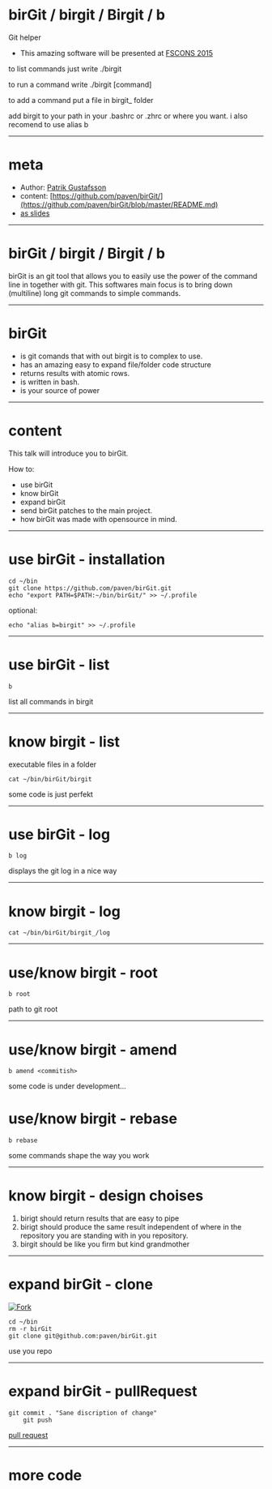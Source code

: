 # birGit / birgit / Birgit / b
Git helper

* This amazing software will be presented at [FSCONS 2015](https://www.google.se/search?q=fscons&oq=fsc&aqs=chrome.0.69i59j69i57j69i60l3j69i65.3855j0j7&sourceid=chrome&es_sm=0&ie=UTF-8)

to list commands just write ./birgit

to run a command write ./birgit [command]

to add a command put a file in birgit_ folder

add birgit to your path in your .bashrc or .zhrc or where you want.
i also recomend to use alias b

---

# meta

* Author: [Patrik Gustafsson](http://www.purplescout.se/project/patrik-gustafsson/)
* content: [https://github.com/paven/birGit/](https://github.com/paven/birGit/blob/master/README.md)
* [as slides](http://www.mumma.nu/birGit)

---

# birGit / birgit / Birgit / b

birGit is an git tool that allows you to easily use the power of the command line in together with git. This softwares main focus is to bring down (multiline) long git commands to simple commands.

---

# birGit

* is git comands that with out birgit is to complex to use. 
* has an amazing easy to expand file/folder code structure 
* returns results with atomic rows. 
* is written in bash. 
* is your source of power

---

# content

This talk will introduce you to birGit.

How to: 
* use birGit 
* know birGit
* expand birGit 
* send birGit patches to the main project. 
* how birGit was made with opensource in mind.

---

# use birGit - installation

    cd ~/bin
    git clone https://github.com/paven/birGit.git
    echo "export PATH=$PATH:~/bin/birGit/" >> ~/.profile

optional:

    echo "alias b=birgit" >> ~/.profile

---

# use birGit - list

    b

list all commands in birgit

---

# know birgit - list

executable files in a folder

    cat ~/bin/birGit/birgit

some code is just perfekt

---

# use birGit - log

    b log

displays the git log in a nice way

---

# know birgit - log

    cat ~/bin/birGit/birgit_/log

---

# use/know birgit - root

    b root

path to git root

---

# use/know birgit - amend

    b amend <commitish>

some code is under development...

# use/know birgit - rebase

    b rebase

some commands shape the way you work

---

# know birgit - design choises

1. birigt should return results that are easy to pipe
2. birigt should produce the same result independent of where in the repository you are standing with in you repository.
3. birgit should be like you firm but kind grandmother

---

# expand birGit - clone

[![Fork](https://raw.github.com/paven/birGit/master/README/fork.png)](https://github.com/paven/birGit)

    cd ~/bin
    rm -r birGit
    git clone git@github.com:paven/birGit.git

use you repo

---

# expand birGit - pullRequest

    git commit . "Sane discription of change"
    	git push

[pull request](https://github.com/paven/birGit/compare)

---

# more code
